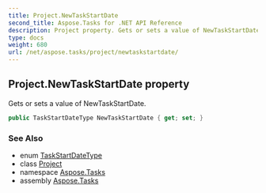 ```yaml
---
title: Project.NewTaskStartDate
second_title: Aspose.Tasks for .NET API Reference
description: Project property. Gets or sets a value of NewTaskStartDate
type: docs
weight: 680
url: /net/aspose.tasks/project/newtaskstartdate/
---
```

## Project.NewTaskStartDate property

Gets or sets a value of NewTaskStartDate.

```csharp
public TaskStartDateType NewTaskStartDate { get; set; }
```

### See Also

* enum [TaskStartDateType](../../taskstartdatetype/)
* class [Project](../)
* namespace [Aspose.Tasks](../../project/)
* assembly [Aspose.Tasks](../../../)



